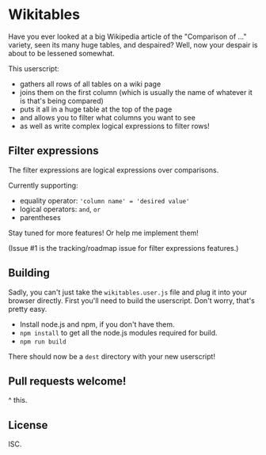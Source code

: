 # Wikitables

Have you ever looked at a big Wikipedia article of the "Comparison of ..." variety, seen its many huge tables, and despaired? Well, now your despair is about to be lessened somewhat.

This userscript:
- gathers all rows of all tables on a wiki page
- joins them on the first column (which is usually the name of whatever it is that's being compared)
- puts it all in a huge table at the top of the page
- and allows you to filter what columns you want to see
- as well as write complex logical expressions to filter rows!

## Filter expressions

The filter expressions are logical expressions over comparisons.

Currently supporting:
- equality operator: `'column name' = 'desired value'`
- logical operators: `and`, `or`
- parentheses

Stay tuned for more features! Or help me implement them!

(Issue #1 is the tracking/roadmap issue for filter expressions features.)

## Building

Sadly, you can't just take the `wikitables.user.js` file and plug it into your browser directly. First you'll need to build the userscript. Don't worry, that's pretty easy.

- Install node.js and npm, if you don't have them.
- `npm install` to get all the node.js modules required for build.
- `npm run build`

There should now be a `dest` directory with your new userscript!

## Pull requests welcome!

^ this.

## License

ISC.
